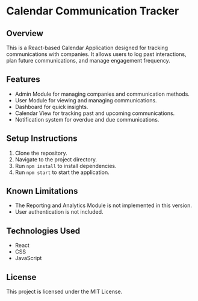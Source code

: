# Calendar Communication Tracker

## Overview
This is a React-based Calendar Application designed for tracking communications with companies. It allows users to log past interactions, plan future communications, and manage engagement frequency.

## Features
- Admin Module for managing companies and communication methods.
- User Module for viewing and managing communications.
- Dashboard for quick insights.
- Calendar View for tracking past and upcoming communications.
- Notification system for overdue and due communications.

## Setup Instructions
1. Clone the repository.
2. Navigate to the project directory.
3. Run `npm install` to install dependencies.
4. Run `npm start` to start the application.

## Known Limitations
- The Reporting and Analytics Module is not implemented in this version.
- User authentication is not included.

## Technologies Used
- React
- CSS
- JavaScript

## License
This project is licensed under the MIT License.